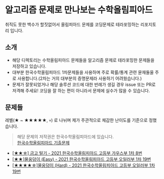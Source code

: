 # 알고리즘 문제로 만나보는 수학올림피아드

취직도 못한 백수가 할짓없어서 올림피아드 문제를 코딩문제로 테라포밍하는 리포지토리 입니다.

## 소개

* 해당 디렉토리는 수학올림피아드 문제들을 알고리즘 문제로 테라포밍한 문제들을 저장하고 있습니다.
* 대부분 한국수학올림피아드 1차문제들을 사용하며 주로 확률/통계 관련 뮨재둘울 주로 사용합니다.(2차는 거의 대부분의 증명문제라 사용하기 어려웠습니다.)
* 문제가 잘못되었거나 해당 솔루션 코드에 대한 반례가 생길 경우 issue 또는 PR로 저격해 주세요! 코딩을 잘 하는 편이 아니라서 문제에 실수가 많을 수 있습니다.

## 문제들

레벨(★ ~ ★★★★★, 💀) 로 나뉘며 제가 주관적으로 체감한 난이도를 기준으로 정했습니다.

> 해당 문제의 저작권은 한국수학올림피아드에 있습니다. \
> [한국수학올림피아드 기출문제](https://www.kmo.or.kr/kmo/sub07.html)

* [[★★☆] 금고 털기 - 2021 한국수학올림피아드 고등부 가우스부 1차 8번](kmo-2021-high-gauss-1st-8/)
* [[★★]물웅덩이 (Easy) - 2021 한국수학올림피아드 고등부 오일러부 1차 19번](kmo-2021-high-euler-1st-19/)
* [[★★★★☆]물웅덩이 (Hard) - 2021 한국수학올림피아드 고등부 오일러부 1차 19번](kmo-2021-high-euler-1st-19/)